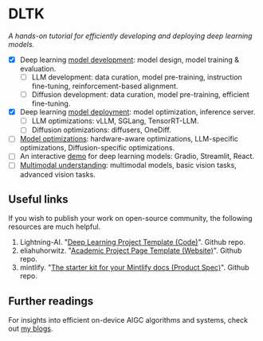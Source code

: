 # DLTK
_A hands-on tutorial for efficiently developing and deploying deep learning models._

- [x] Deep learning [model development](https://github.com/Jason-cs18/DLTK/tree/main/model_development): model design, model training & evaluation.
  - [ ] LLM development: data curation, model pre-training, instruction fine-tuning, reinforcement-based alignment.
  - [ ] Diffusion development: data curation, model pre-training, efficient fine-tuning.
- [x] Deep learning [model deployment](https://github.com/Jason-cs18/DLTK/tree/main/model_deployment): model optimization, inference server.
  - [ ] LLM optimizations: vLLM, SGLang, TensorRT-LLM.
  - [ ] Diffusion optimizations: diffusers, OneDiff.
- [ ]  [Model optimizations](https://github.com/MLSysTeam/DLTK/tree/main/model_optimizations): hardware-aware optimizations, LLM-specific optimizations, Diffusion-specific optimizations.
- [ ] An interactive [demo](https://github.com/Jason-cs18/DLTK/tree/main/web_demo) for deep learning models: Gradio, Streamlit, React.
- [ ] [Multimodal understanding](https://github.com/Jason-cs18/DLTK/tree/main/multimodal_understanding): multimodal models, basic vision tasks, advanced vision tasks.

## Useful links
If you wish to publish your work on open-source community, the following resources are much helpful.

1. Lightning-AI. "[Deep Learning Project Template (Code)](https://github.com/Lightning-AI/deep-learning-project-template)". Github repo.
2. eliahuhorwitz. "[Academic Project Page Template (Website)](https://github.com/eliahuhorwitz/Academic-project-page-template)". Github repo.
3. mintlify. "[The starter kit for your Mintlify docs (Product Spec)](https://github.com/mintlify/starter)". Github repo.

## Further readings
For insights into efficient on-device AIGC algorithms and systems, check out [my blogs](https://yanlu.substack.com/).